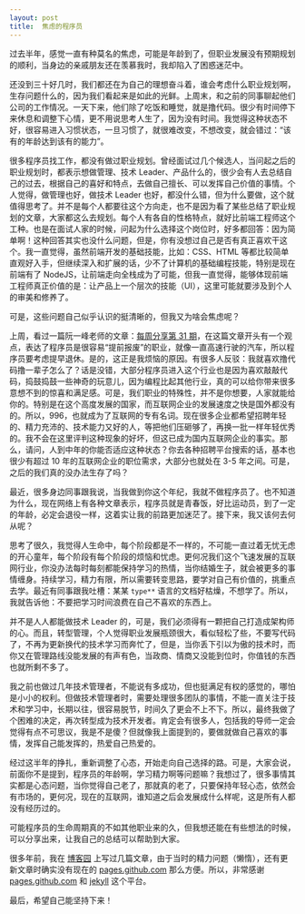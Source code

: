 ```yaml
---
layout: post
title:  焦虑的程序员
---
```


过去半年，感觉一直有种莫名的焦虑，可能是年龄到了，但职业发展没有预期规划的顺利，当身边的亲戚朋友还在羡慕我时，我却陷入了困惑迷茫中。

还没到三十好几时，我们都还在为自己的理想奋斗着，谁会考虑什么职业规划啊，生存问题什么的，因为我们看起来是如此的光鲜。上周末，和之前的同事聊起他们公司的工作情况。一天下来，他们除了吃饭和睡觉，就是撸代码。很少有时间停下来休息和调整下心情，更不用说思考人生了，因为没有时间。我觉得这种状态不好，很容易进入习惯状态，一旦习惯了，就很难改变，不想改变，就会错过：“该有的年龄达到该有的能力”。

很多程序员找工作，都没有做过职业规划。曾经面试过几个候选人，当问起之后的职业规划时，都表示想做管理、技术 Leader、产品什么的，很少会有人去总结自己的过去，根据自己的喜好和特点，去做自己擅长、可以发挥自己价值的事情。个人觉得，做管理也好，做技术 Leader 也好，都没什么错，但为什么要做，这个就值得思考了。并不是每个人都要往这个方向走，也不是因为看了某些总结了职业规划的文章，大家都这么去规划。每个人有各自的性格特点，就好比前端工程师这个工种。也是在面试人家的时候，问起为什么选择这个岗位时，好多都回答：因为简单啊！这种回答其实也没什么问题，但是，你有没想过自己是否有真正喜欢干这个。我一直觉得，虽然前端开发的基础技能，比如：CSS、HTML 等都比较简单直观好入手，但继续深入和扩展的话，少不了计算机的基础编程技能，特别是现在前端有了 NodeJS，让前端走向全栈成为了可能，但我一直觉得，能够体现前端工程师真正价值的是：让产品上一个层次的技能（UI），这里可能就要涉及到个人的审美和修养了。

可是，这些问题自己似乎认识的挺清晰的，但我又为啥会焦虑呢？

上周，看过一篇阮一峰老师的文章：[每周分享第 31 期](http://www.ruanyifeng.com/blog/2018/11/weekly-issue-31.html)，在这篇文章开头有一个观点，表达了程序员是很容易“提前报废”的职业，就像一直高速行驶的汽车，所以程序员要考虑提早退休。是的，这正是我烦恼的原因。有很多人反驳：我就喜欢撸代码撸一辈子怎么了？话是没错，大部分程序员进入这个行业也是因为喜欢敲敲代码，捣鼓捣鼓一些神奇的玩意儿，因为编程比起其他行业，真的可以给你带来很多意想不到的惊喜和满足感。可是，我们职业的特殊性，并不是你想要，人家就能给你的。特别是在这个高度发展的国家，而互联网企业的发展速度之快是国外都没有的。所以，996，也就成为了互联网的专有名词。现在很多企业都希望招聘年轻的、精力充沛的、技术能力又好的人，等把他们压砸够了，再换一批一样年轻优秀的。我不会在这里评判这种现象的好坏，但这已成为国内互联网企业的事实。那么，请问，人到中年的你能否适应这种状态？你去各种招聘平台搜索的话，基本也很少有超过 10 年的互联网企业的职位需求，大部分也就处在 3-5 年之间。可是，之后的我们真的没办法生存了吗？

最近，很多身边同事跟我说，当我做到你这个年纪，我就不做程序员了。也不知道为什么，现在网络上有各种文章表示，程序员就是青春饭，好比运动员，到了一定的年龄，必定会退役一样，这着实让我的前路更加迷茫了。接下来，我又该何去何从呢？

思考了很久，我觉得人生命中，每个阶段都是不一样的，不可能一直过着无忧无虑的开心童年，每个阶段有每个阶段的烦恼和忧虑。更何况我们这个飞速发展的互联网行业，你没办法每时每刻都能保持学习的热情，当你结婚生子，就会被更多的事情缠身。持续学习，精力有限，所以需要转变思路，要学对自己有价值的，挑重点去学。最近有同事跟我吐槽：某某 `type**` 语言的文档好枯燥，不想学了。所以，我就告诉他：不要把学习时间浪费在自己不喜欢的东西上。

并不是人人都能做技术 Leader 的，可是，我们必须得有一颗把自己打造成架构师的心。而且，转型管理，个人觉得职业发展瓶颈很大，看似轻松了些，不要写代码了，不再为更新换代的技术学习而奔忙了，但是，当你丢下引以为傲的技术时，而你又在管理路线没能发展的有声有色，当政商、情商又没能到位时，你值钱的东西也就所剩不多了。

我之前也做过几年技术管理者，不能说有多成功，但也挺满足有权的感觉的，哪怕是小小的权利。但做技术管理者时，需要处理很多团队的事情，不能一直关注于技术和学习中，长期以往，很容易脱节，时间久了更会不上不下。所以，最终我做了个困难的决定，再次转型成为技术开发者。肯定会有很多人，包括我的导师一定会觉得有点不可思议，我是不是傻？但就像我上面提到的，要做就做自己喜欢的事情，发挥自己能发挥的，热爱自己热爱的。

经过这半年的挣扎，重新调整了心态，开始走向自己选择的路。可是，大家会说，前面你不是提到，程序员的年龄啊，学习精力啊等问题嘛？我想过了，很多事情其实都是心态问题，当你觉得自己老了，那就真的老了，只要保持年轻心态，依然会有市场的，更何况，现在的互联网，谁知道之后会发展成什么样呢，这是所有人都没有经历过的。

可能程序员的生命周期真的不如其他职业来的久，但我想还能在有些想法的时候，可以分享出来，让我自己的总结可以帮助到大家。

很多年前，我在 [博客园](https://nicolaszhao.cnblogs.com/) 上写过几篇文章，由于当时的精力问题（懒惰），还有更新文章时确实没有现在的 [pages.github.com](https://pages.github.com/) 那么方便。所以，非常感谢 [pages.github.com](https://pages.github.com/) 和 [jekyll](https://jekyllrb.com/) 这个平台。

最后，希望自己能坚持下来！